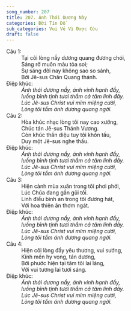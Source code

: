 ```yaml
---
song_number: 207
title: 207. Ánh Thái Dương Này
categories: Đời Tín Đồ
sub_categories: Vui Vẻ Vì Được Cứu
draft: false
---
```

<dl><dt>Câu 1:</dt><dd data-verse="1">Tại cõi lòng nầy dương quang đương chói, <br/>Sáng rỡ muôn màu tỏa soi; <br/>Sự sáng đời nay không sao so sánh, <br/>Bởi Jê-sus Chân Quang thánh. </dd><dt>Điệp khúc:</dt><dd data-chorus="1"><em>Ánh thái dương nầy, ánh vinh hạnh đầy, <br/>luồng bình tịnh tươi thắm cả tâm linh đây. <br/>Lúc Jê-sus Christ vui mỉm miệng cười, <br/>Lòng tôi tắm ánh dương quang ngời. </em></dd><dt>Câu 2:</dt><dd data-verse="2">Hòa khúc nhạc lòng tôi nay cao xướng, <br/>Chúc tán Jê-sus Thánh Vương. <br/>Còn khúc thần diệu tuy tôi khôn tấu, <br/>Duy một Jê-sus nghe thấu. </dd><dt>Điệp khúc:</dt><dd data-chorus="1"><em>Ánh thái dương nầy, ánh vinh hạnh đầy, <br/>luồng bình tịnh tươi thắm cả tâm linh đây. <br/>Lúc Jê-sus Christ vui mỉm miệng cười, <br/>Lòng tôi tắm ánh dương quang ngời. </em></dd><dt>Câu 3:</dt><dd data-verse="3">Hiện cảnh mùa xuân trong tôi phơi phới, <br/>Lúc Chúa đang gần gũi tôi. <br/>Linh điểu bình an trong tôi đương hát, <br/>Với hoa thiên ân thơm ngát. </dd><dt>Điệp khúc:</dt><dd data-chorus="1"><em>Ánh thái dương nầy, ánh vinh hạnh đầy, <br/>luồng bình tịnh tươi thắm cả tâm linh đây. <br/>Lúc Jê-sus Christ vui mỉm miệng cười, <br/>Lòng tôi tắm ánh dương quang ngời. </em></dd><dt>Câu 4:</dt><dd data-verse="4">Hiện cõi lòng đầy yêu thương, vui sướng, <br/>Kính mến hy vọng, tán dương, <br/>Bởi phước hiện tại tâm tôi lai láng, <br/>Với vui tương lai tươi sáng. </dd><dt>Điệp khúc:</dt><dd data-chorus="1"><em>Ánh thái dương nầy, ánh vinh hạnh đầy, <br/>luồng bình tịnh tươi thắm cả tâm linh đây. <br/>Lúc Jê-sus Christ vui mỉm miệng cười, <br/>Lòng tôi tắm ánh dương quang ngời. </em></dd></dl>